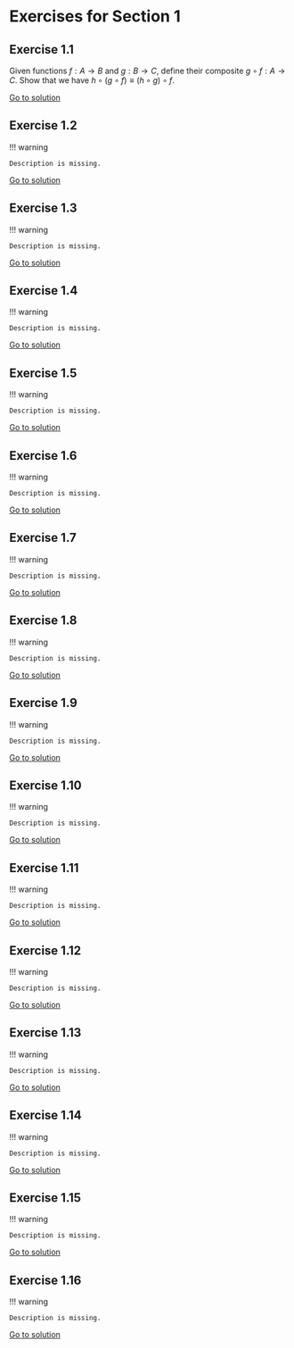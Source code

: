 # Exercises for Section 1

## Exercise 1.1

Given functions $f : A \to B$ and $g : B \to C$,
define their composite $g \circ f : A \to C$.
Show that we have $h \circ (g \circ f) \equiv (h \circ g) \circ f$.

[Go to solution](1.1-solution.rzk.md)

## Exercise 1.2

!!! warning

    Description is missing.

[Go to solution](1.2-solution.rzk.md)

## Exercise 1.3

!!! warning

    Description is missing.

[Go to solution](1.3-solution.rzk.md)

## Exercise 1.4

!!! warning

    Description is missing.

[Go to solution](1.4-solution.rzk.md)

## Exercise 1.5

!!! warning

    Description is missing.

[Go to solution](1.5-solution.rzk.md)

## Exercise 1.6

!!! warning

    Description is missing.

[Go to solution](1.6-solution.rzk.md)

## Exercise 1.7

!!! warning

    Description is missing.

[Go to solution](1.7-solution.rzk.md)

## Exercise 1.8

!!! warning

    Description is missing.

[Go to solution](1.8-solution.rzk.md)

## Exercise 1.9

!!! warning

    Description is missing.

[Go to solution](1.9-solution.rzk.md)

## Exercise 1.10

!!! warning

    Description is missing.

[Go to solution](1.10-solution.rzk.md)

## Exercise 1.11

!!! warning

    Description is missing.

[Go to solution](1.11-solution.rzk.md)

## Exercise 1.12

!!! warning

    Description is missing.

[Go to solution](1.12-solution.rzk.md)

## Exercise 1.13

!!! warning

    Description is missing.

[Go to solution](1.13-solution.rzk.md)

## Exercise 1.14

!!! warning

    Description is missing.

[Go to solution](1.14-solution.rzk.md)

## Exercise 1.15

!!! warning

    Description is missing.

[Go to solution](1.15-solution.rzk.md)

## Exercise 1.16

!!! warning

    Description is missing.

[Go to solution](1.16-solution.rzk.md)

